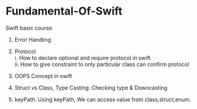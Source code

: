 # Fundamental-Of-Swift
Swift basic course

1. Error Handling 
2. Protocol  
  i. How to declare optional and require protocol in swift  
  ii. How to give constraint to only particular class can confirm protocol 
  
3. OOPS Concept in swift

4. Struct vs Class, Type Casting: Checking type & Downcasting

5. keyPath: Using keyPath, We can access value from class,struct,enum.
 
  
